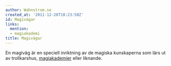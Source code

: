 ```yaml
---
author: Wahnstrom.se
created_at: '2011-12-28T18:23:58Z'
id: Magivägar
links:
  mention:
  - magiakademi
title: Magivägar
---
```


En magiväg är en speciell inriktning av de magiska kunskaperna som lärs ut av trollkarshus,
[magiakademier] eller liknande.

  [magiakademier]: magiakademi
